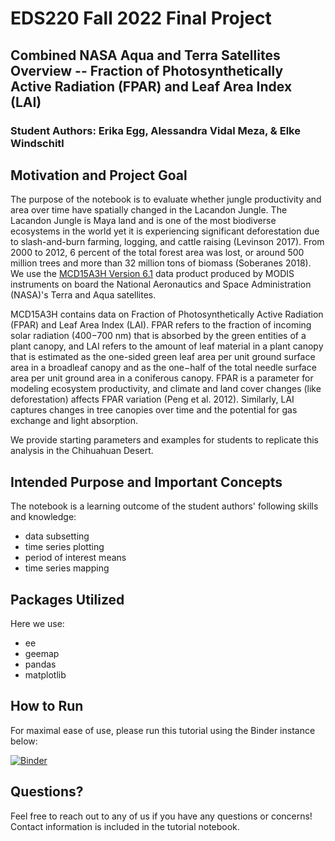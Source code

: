 # EDS220 Fall 2022 Final Project
## Combined NASA Aqua and Terra Satellites Overview -- Fraction of Photosynthetically Active Radiation (FPAR) and Leaf Area Index (LAI)
### Student Authors: Erika Egg, Alessandra Vidal Meza, & Elke Windschitl

## Motivation and Project Goal
The purpose of the notebook is to evaluate whether jungle productivity and area over time have spatially changed in the Lacandon Jungle. The Lacandon Jungle is Maya land and is one of the most biodiverse ecosystems in the world yet it is experiencing significant deforestation due to slash-and-burn farming, logging, and cattle raising (Levinson 2017). From 2000 to 2012, 6 percent of the total forest area was lost, or around 500 million trees and more than 32 million tons of biomass (Soberanes 2018). We use the [MCD15A3H Version 6.1](https://lpdaac.usgs.gov/products/mcd15a3hv061/) data product produced by MODIS instruments on board the National Aeronautics and Space Administration (NASA)'s Terra and Aqua satellites.

MCD15A3H contains data on Fraction of Photosynthetically Active Radiation (FPAR) and Leaf Area Index (LAI). FPAR refers to the fraction of incoming solar radiation (400−700 nm) that is absorbed by the green entities of a plant canopy, and LAI refers to the amount of leaf material in a plant canopy that is estimated as the one-sided green leaf area per unit ground surface area in a broadleaf canopy and as the one−half of the total needle surface area per unit ground area in a coniferous canopy. FPAR is a parameter for modeling ecosystem productivity, and climate and land cover changes (like deforestation) affects FPAR variation (Peng et al. 2012). Similarly, LAI captures changes in tree canopies over time and the potential for gas exchange and light absorption. 

We provide starting parameters and examples for students to replicate this analysis in the Chihuahuan Desert.

## Intended Purpose and Important Concepts
The notebook is a learning outcome of the student authors' following skills and knowledge:
- data subsetting
- time series plotting
- period of interest means
- time series mapping


## Packages Utilized
Here we use:
- ee
- geemap
- pandas
- matplotlib


## How to Run
For maximal ease of use, please run this tutorial using the Binder instance below:


[![Binder](https://mybinder.org/badge.svg)](https://mybinder.org/v2/gh/EDS220-Fall2022-org/homework-2-team-3/HEAD)


## Questions?
Feel free to reach out to any of us if you have any questions or concerns! Contact information is included in the tutorial notebook.
